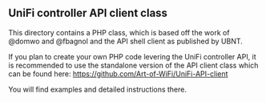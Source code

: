 ## UniFi controller API client class

This directory contains a PHP class, which is based off the work of @domwo and @fbagnol and the API shell client as published by UBNT.

If you plan to create your own PHP code levering the UniFi controller API, it is recommended to use the standalone version of the API client class which can be found here: https://github.com/Art-of-WiFi/UniFi-API-client

You will find examples and detailed instructions there.